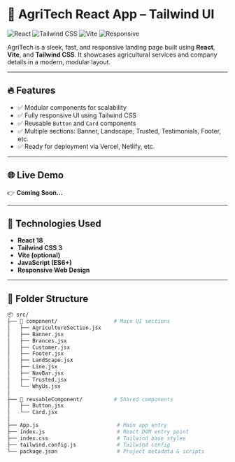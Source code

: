 # 🌾 AgriTech React App – Tailwind UI

![React](https://img.shields.io/badge/React-18.x-61DAFB?style=for-the-badge&logo=react)
![Tailwind CSS](https://img.shields.io/badge/TailwindCSS-3.x-blue?style=for-the-badge&logo=tailwind-css)
![Vite](https://img.shields.io/badge/Vite-Fast%20Build-646CFF?style=for-the-badge&logo=vite)
![Responsive](https://img.shields.io/badge/Responsive-Design-34D399?style=for-the-badge&logo=css3)

AgriTech is a sleek, fast, and responsive landing page built using **React**, **Vite**, and **Tailwind CSS**. It showcases agricultural services and company details in a modern, modular layout.

---

## 🔥 Features

- ✅ Modular components for scalability
- ✅ Fully responsive UI using Tailwind CSS
- ✅ Reusable `Button` and `Card` components
- ✅ Multiple sections: Banner, Landscape, Trusted, Testimonials, Footer, etc.
- ✅ Ready for deployment via Vercel, Netlify, etc.

---

## 🌐 Live Demo

👉 **Coming Soon...**

---

## 🧾 Technologies Used

- **React 18**
- **Tailwind CSS 3**
- **Vite (optional)**
- **JavaScript (ES6+)**
- **Responsive Web Design**

---

## 📁 Folder Structure

```bash
📦 src/
├── 📁 component/                  # Main UI sections
│   ├── AgricultureSection.jsx
│   ├── Banner.jsx
│   ├── Brances.jsx
│   ├── Customer.jsx
│   ├── Footer.jsx
│   ├── LandScape.jsx
│   ├── Line.jsx
│   ├── NavBar.jsx
│   ├── Trusted.jsx
│   └── WhyUs.jsx
│
├── 📁 reusableComponent/          # Shared components
│   ├── Button.jsx
│   └── Card.jsx
│
├── App.js                         # Main app entry
├── index.js                       # React DOM entry point
├── index.css                      # Tailwind base styles
├── tailwind.config.js             # Tailwind config
└── package.json                   # Project metadata & scripts
